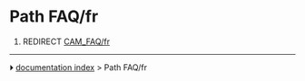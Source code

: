 # Path FAQ/fr
1.  REDIRECT [CAM_FAQ/fr](CAM_FAQ/fr.md)



---
⏵ [documentation index](../README.md) > Path FAQ/fr
